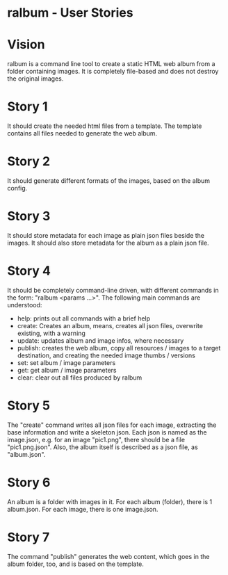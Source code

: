 ralbum - User Stories
=====================

Vision
======

ralbum is a command line tool to create a static HTML web album from
a folder containing images. It is completely file-based and does not
destroy the original images.

Story 1
=======

It should create the needed html files from a template. The template contains
all files needed to generate the web album.

Story 2
=======

It should generate different formats of the images, based on the album config.

Story 3
=======

It should store metadata for each image as plain json files beside the images. It should
also store metadata for the album as a plain json file.

Story 4
=======

It should be completely command-line driven, with different commands in the form:
"ralbum <command> <params ...>". The following main commands are understood:

* help: prints out all commands with a brief help
* create: Creates an album, means, creates all json files, overwrite existing, with a warning
* update: updates album and image infos, where necessary
* publish: creates the web album, copy all resources / images to a target destination,
    and creating the needed image thumbs / versions
* set: set album / image parameters
* get: get album / image parameters
* clear: clear out all files produced by ralbum

Story 5
=======

The "create" command writes all json files for each image, extracting the base information
and write a skeleton json. Each json is named as the image.json, e.g. for an image "pic1.png",
there should be a file "pic1.png.json". Also, the album itself is described as a json file,
as "album.json".

Story 6
=======

An album is a folder with images in it. For each album (folder), there is 1 album.json.
For each image, there is one image.json. 

Story 7
========
The command "publish" generates the web content, which goes in the album folder, too, and is
based on the template.
